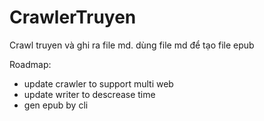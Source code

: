 # CrawlerTruyen

Crawl truyen và ghi ra file md. dùng file md để tạo file epub

Roadmap:
- update crawler to support multi web
- update writer to descrease time
- gen epub by cli
